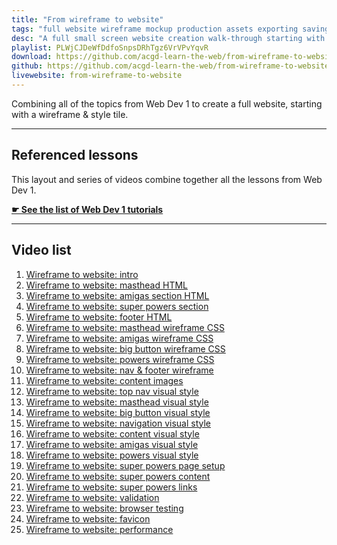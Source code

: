 ```yaml
---
title: "From wireframe to website"
tags: "full website wireframe mockup production assets exporting saving save for web images layouts"
desc: "A full small screen website creation walk-through starting with a wireframe."
playlist: PLWjCJDeWfDdfoSnpsDRhTgz6VrVPvYqvR
download: https://github.com/acgd-learn-the-web/from-wireframe-to-website-code/archive/gh-pages.zip
github: https://github.com/acgd-learn-the-web/from-wireframe-to-website-code
livewebsite: from-wireframe-to-website
---
```


Combining all of the topics from Web Dev 1 to create a full website, starting with a wireframe & style tile.

---

## Referenced lessons

This layout and series of videos combine together all the lessons from Web Dev 1.

**[☛ See the list of Web Dev 1 tutorials](/topics/#web-dev-1)**

---

## Video list

1. [Wireframe to website: intro](https://www.youtube.com/watch?v=JHbzcmCDzv0&list=PLWjCJDeWfDdfoSnpsDRhTgz6VrVPvYqvR&index=1)
2. [Wireframe to website: masthead HTML](https://www.youtube.com/watch?v=XdmvKZjwfVc&list=PLWjCJDeWfDdfoSnpsDRhTgz6VrVPvYqvR&index=2)
3. [Wireframe to website: amigas section HTML](https://www.youtube.com/watch?v=f1R76lFqN50&list=PLWjCJDeWfDdfoSnpsDRhTgz6VrVPvYqvR&index=3)
4. [Wireframe to website: super powers section](https://www.youtube.com/watch?v=3QqU2WLhh3Y&index=4&list=PLWjCJDeWfDdfoSnpsDRhTgz6VrVPvYqvR)
5. [Wireframe to website: footer HTML](https://www.youtube.com/watch?v=_gAK8nF_X_M&list=PLWjCJDeWfDdfoSnpsDRhTgz6VrVPvYqvR&index=5)
6. [Wireframe to website: masthead wireframe CSS](https://www.youtube.com/watch?v=CMcDBrBpX7w&index=6&list=PLWjCJDeWfDdfoSnpsDRhTgz6VrVPvYqvR)
7. [Wireframe to website: amigas wireframe CSS](https://www.youtube.com/watch?v=rRdKFoB5kAc&index=7&list=PLWjCJDeWfDdfoSnpsDRhTgz6VrVPvYqvR)
8. [Wireframe to website: big button wireframe CSS](https://www.youtube.com/watch?v=OvSaKl2IrCg&index=8&list=PLWjCJDeWfDdfoSnpsDRhTgz6VrVPvYqvR)
9. [Wireframe to website: powers wireframe CSS](https://www.youtube.com/watch?v=0gDQrOogrqk&index=9&list=PLWjCJDeWfDdfoSnpsDRhTgz6VrVPvYqvR)
10. [Wireframe to website: nav & footer wireframe](https://www.youtube.com/watch?v=WWiMCP8ENNo&list=PLWjCJDeWfDdfoSnpsDRhTgz6VrVPvYqvR&index=10)
11. [Wireframe to website: content images](https://www.youtube.com/watch?v=jeZBiPnPpCU&index=11&list=PLWjCJDeWfDdfoSnpsDRhTgz6VrVPvYqvR)
12. [Wireframe to website: top nav visual style](https://www.youtube.com/watch?v=nX4gmmsxD60&index=12&list=PLWjCJDeWfDdfoSnpsDRhTgz6VrVPvYqvR)
13. [Wireframe to website: masthead visual style](https://www.youtube.com/watch?v=bQUdbni7Sm4&index=13&list=PLWjCJDeWfDdfoSnpsDRhTgz6VrVPvYqvR)
14. [Wireframe to website: big button visual style](https://www.youtube.com/watch?v=gO9gpAUmy4U&index=14&list=PLWjCJDeWfDdfoSnpsDRhTgz6VrVPvYqvR)
15. [Wireframe to website: navigation visual style](https://www.youtube.com/watch?v=6SE0SfuCXQc&index=15&list=PLWjCJDeWfDdfoSnpsDRhTgz6VrVPvYqvR)
16. [Wireframe to website: content visual style](https://www.youtube.com/watch?v=kguWZRFaBqY&index=16&list=PLWjCJDeWfDdfoSnpsDRhTgz6VrVPvYqvR)
17. [Wireframe to website: amigas visual style](https://www.youtube.com/watch?v=wBpGH__68Qg&list=PLWjCJDeWfDdfoSnpsDRhTgz6VrVPvYqvR&index=17)
18. [Wireframe to website: powers visual style](https://www.youtube.com/watch?v=HgYBb3pIaFI&index=18&list=PLWjCJDeWfDdfoSnpsDRhTgz6VrVPvYqvR)
19. [Wireframe to website: super powers page setup](https://www.youtube.com/watch?v=jf6mNAC9ICU&list=PLWjCJDeWfDdfoSnpsDRhTgz6VrVPvYqvR&index=19)
20. [Wireframe to website: super powers content](https://www.youtube.com/watch?v=QGgT4LUaLfM&index=20&list=PLWjCJDeWfDdfoSnpsDRhTgz6VrVPvYqvR)
21. [Wireframe to website: super powers links](https://www.youtube.com/watch?v=fruNPejgyWQ&index=21&list=PLWjCJDeWfDdfoSnpsDRhTgz6VrVPvYqvR)
22. [Wireframe to website: validation](https://www.youtube.com/watch?v=gh7lCzIpWG4&list=PLWjCJDeWfDdfoSnpsDRhTgz6VrVPvYqvR&index=22)
23. [Wireframe to website: browser testing](https://www.youtube.com/watch?v=OxFWBXmMWDs&list=PLWjCJDeWfDdfoSnpsDRhTgz6VrVPvYqvR&index=23)
24. [Wireframe to website: favicon](https://www.youtube.com/watch?v=8RCrOY966Zg&list=PLWjCJDeWfDdfoSnpsDRhTgz6VrVPvYqvR&index=24)
25. [Wireframe to website: performance](https://www.youtube.com/watch?v=eU3dKKgiTVA&index=25&list=PLWjCJDeWfDdfoSnpsDRhTgz6VrVPvYqvR)

